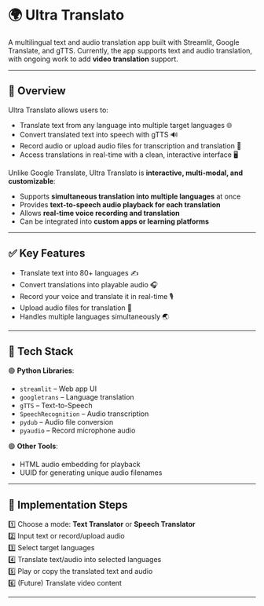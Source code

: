 # 🌍 Ultra Translato

A multilingual text and audio translation app built with Streamlit, Google Translate, and gTTS. Currently, the app supports text and audio translation, with ongoing work to add **video translation** support.  

---

## 🔹 Overview

Ultra Translato allows users to:

- Translate text from any language into multiple target languages 🌐  
- Convert translated text into speech with gTTS 🔊  
- Record audio or upload audio files for transcription and translation 🎤  
- Access translations in real-time with a clean, interactive interface 🖥️  

Unlike Google Translate, Ultra Translato is **interactive, multi-modal, and customizable**:  
- Supports **simultaneous translation into multiple languages** at once  
- Provides **text-to-speech audio playback for each translation**  
- Allows **real-time voice recording and translation**  
- Can be integrated into **custom apps or learning platforms**  

---

## ✅ Key Features

- Translate text into 80+ languages ✍️  
- Convert translations into playable audio 🎧  
- Record your voice and translate it in real-time 🎙️  
- Upload audio files for translation 🎵  
- Handles multiple languages simultaneously 🌏  

---

## 🔹 Tech Stack

🟢 **Python Libraries**:  
- `streamlit` – Web app UI  
- `googletrans` – Language translation  
- `gTTS` – Text-to-Speech  
- `SpeechRecognition` – Audio transcription  
- `pydub` – Audio file conversion  
- `pyaudio` – Record microphone audio  

🟢 **Other Tools**:  
- HTML audio embedding for playback  
- UUID for generating unique audio filenames  

---

## 🔹 Implementation Steps

1️⃣ Choose a mode: **Text Translator** or **Speech Translator**  
2️⃣ Input text or record/upload audio  
3️⃣ Select target languages  
4️⃣ Translate text/audio into selected languages  
5️⃣ Play or copy the translated text and audio  
6️⃣ (Future) Translate video content  

---
